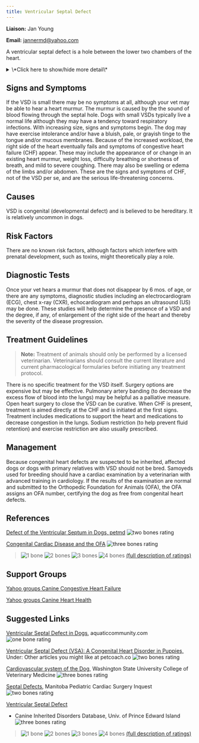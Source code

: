 ```yaml
---
title: Ventricular Septal Defect
---
```

**Liaison:** Jan Young

**Email:** [jannermd@yahoo.com](mailto:jannermd@yahoo.com)

A ventricular septal defect is a hole between the lower two chambers of
the heart.

<details>
<summary>\*Click here to show/hide more detail\*</summary>
The heart of a dog (or person) consists of 4 chambers. The two upper chambers are called atria (singular atrium) and the two lower chambers are called ventricles. During embryonic development the heart begins as a simple tube, which later divides into the four chambers. The two upper chambers are separated into right and left by a septal wall or septum, as are the two ventricular or lower chambers. During development, there may be failure of the septum to develop correctly, leaving a hole between the two chambers. In the case of the lower chambers, this hole is called a ventricular septal defect (VSD). The defect can vary in size from very small to quite large. The size of the defect dictates the seriousness of the condition.  The presence of a hole allows blood to flow directly from the left ventricle into the right ventricle because the pressure on the left side of the heart is much higher. Depending on the size of the hole, this can result in a significant increase in the work of the right side of the heart and an overload of blood to the lungs.  If the defect is small, only a small amount of blood flows from the left to the right and there is not a significant increase in the work load of the right side of the heart.
</details>

## Signs and Symptoms

If the VSD is small there may be no symptoms at all, although your vet
may be able to hear a heart murmur. The murmur is caused by the the
sound of blood flowing through  the septal hole. Dogs with small VSDs
typically live a normal life although they may have a tendency toward
respiratory infections. With increasing size, signs and symptoms begin.
The dog may have exercise intolerance and/or have a bluish, pale, or
grayish tinge to the tongue and/or mucous membranes. Because of the
increased workload, the right side of the heart eventually fails and
symptoms of congestive heart failure (CHF) appear. These may include the
appearance of or change in an existing heart murmur, weight loss,
difficulty breathing or shortness of breath, and mild to severe
coughing. There may also be swelling or edema of the limbs and/or
abdomen. These are the signs and symptoms of CHF, not of the VSD per se,
and are the serious life-threatening concerns.

## Causes

VSD is congenital (developmental defect) and is believed to be
hereditary. It is relatively uncommon in dogs.

## Risk Factors

There are no known risk factors, although factors which interfere with
prenatal development, such as toxins, might theoretically play a role.

## Diagnostic Tests

Once your vet hears a murmur that does not disappear by 6 mos. of age,
or there are any symptoms, diagnostic studies including an
electrocardiogram (ECG), chest x-ray (CXR),  echocardiogram and perhaps
an ultrasound (US) may be done. These studies will help determine the
presence of a VSD and the degree, if any, of enlargement of the right
side of the heart and thereby the severity of the disease progression.

## Treatment Guidelines

> **Note:** Treatment of animals should only be performed by a licensed
> veterinarian. Veterinarians should consult the current literature and
> current pharmacological formularies before initiating any treatment
> protocol.

There is no specific treatment for the VSD itself. Surgery options are
expensive but may be effective. Pulmonary artery banding (to decrease
the excess flow of blood into the lungs) may be helpful as a palliative
measure. Open heart surgery to close the VSD can be curative. When CHF
is present, treatment is aimed directly at the CHF and is initiated at
the first signs. Treatment includes medications to support the heart and
medications to decrease congestion in the lungs. Sodium restriction (to
help prevent fluid retention) and exercise restriction are also usually
prescribed.

## Management

Because congenital heart defects are suspected to be inherited, affected
dogs or dogs with primary relatives with VSD should not be bred.
Samoyeds used for breeding should have a cardiac examination by a
veterinarian with advanced training in cardiology. If the results of the
examination are normal and submitted to the Orthopedic Foundation for
Animals (OFA), the OFA assigns an OFA number, certifying the dog as free
from congenital heart defects.

## References

[Defect of the Ventricular Septum in Dogs,
petmd](http://www.petmd.com/dog/conditions/cardiovascular/c_dg_septal_defect)
![two bones
rating](/img/2-bones.gif)

 [Congenital Cardiac Disease and the
OFA](https://www.ofa.org/diseases/other-diseases/cardiac-disease)  ![three
bones
rating](/img/3-bones.gif)

> ![1 bone](/img/1-bone.gif)
> ![2 bones](/img/2-bones.gif)
> ![3 bones](/img/3-bones.gif)
> ![4 bones](/img/4-bones.gif)
> [(full description of ratings)](/diseases/ratings-what-do-they-mean)

## Support Groups

[Yahoo groups Canine Congestive Heart
Failure](https://groups.yahoo.com/neo/groups/congestiveheartfailure/info)

[Yahoo groups Canine Heart
Health](https://groups.yahoo.com/neo/groups/caninehearthealth/info)

## Suggested Links

[Ventricular Septal Defect in
Dogs](http://www.aquaticcommunity.com/dog/health/cardio/Ventricularseptaldefect.php),
aquaticcommunity.com ![one bone
rating](/img/1-bone.gif)

[Ventricular Septal Defect (VSA):  A Congenital Heart Disorder in
Puppies,](https://www.petcoach.co/article/heart-anatomy-development-in-dogs/)
Under:  Other articles you might like at petcoach.co  ![two bones
rating](/img/2-bones.gif)

[Cardiovascular system of the
Dog](http://www.vetmed.wsu.edu/ClientED/anatomy/cardiovascular.aspx),
Washington State University College of Veterinary Medicine ![three bones
rating](/img/3-bones.gif)

[Septal
Defects](http://www.pediatriccardiacinquest.mb.ca/ch02/septaldefects.html),
Manitoba Pediatric Cardiac Surgery Inquest ![two bones
rating](/img/2-bones.gif)

[Ventricular Septal
Defect](http://cidd.discoveryspace.ca/disorder/ventricular-septal-defect-vsd.html)

* Canine Inherited Disorders Database, Univ. of Prince Edward Island
  ![three bones
  rating](/img/3-bones.gif)

> ![1 bone](/img/1-bone.gif)
> ![2 bones](/img/2-bones.gif)
> ![3 bones](/img/3-bones.gif)
> ![4 bones](/img/4-bones.gif)
> [(full description of ratings)](/diseases/ratings-what-do-they-mean)
